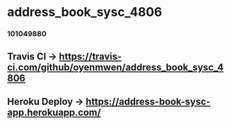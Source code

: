 # address_book_sysc_4806
### 101049880
## Travis CI -> https://travis-ci.com/github/oyenmwen/address_book_sysc_4806
## Heroku Deploy -> https://address-book-sysc-app.herokuapp.com/

